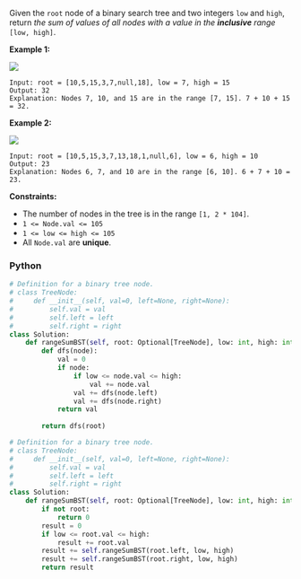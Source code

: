 Given the  `root`  node of a binary search tree and two integers  `low`  and  `high`, return  _the sum of values of all nodes with a value in the  **inclusive**  range_ `[low, high]`.

**Example 1:**

![](https://assets.leetcode.com/uploads/2020/11/05/bst1.jpg)
```
Input: root = [10,5,15,3,7,null,18], low = 7, high = 15
Output: 32
Explanation: Nodes 7, 10, and 15 are in the range [7, 15]. 7 + 10 + 15 = 32.
```

**Example 2:**

![](https://assets.leetcode.com/uploads/2020/11/05/bst2.jpg)
```
Input: root = [10,5,15,3,7,13,18,1,null,6], low = 6, high = 10
Output: 23
Explanation: Nodes 6, 7, and 10 are in the range [6, 10]. 6 + 7 + 10 = 23.
```

**Constraints:**

-   The number of nodes in the tree is in the range  `[1, 2 * 104]`.
-   `1 <= Node.val <= 105`
-   `1 <= low <= high <= 105`
-   All  `Node.val`  are  **unique**.


### Python
```python
# Definition for a binary tree node.
# class TreeNode:
#     def __init__(self, val=0, left=None, right=None):
#         self.val = val
#         self.left = left
#         self.right = right
class Solution:
    def rangeSumBST(self, root: Optional[TreeNode], low: int, high: int) -> int:
        def dfs(node):
            val = 0
            if node:
                if low <= node.val <= high:
                    val += node.val
                val += dfs(node.left)
                val += dfs(node.right)
            return val
                
        return dfs(root)
```

```python
# Definition for a binary tree node.
# class TreeNode:
#     def __init__(self, val=0, left=None, right=None):
#         self.val = val
#         self.left = left
#         self.right = right
class Solution:
    def rangeSumBST(self, root: Optional[TreeNode], low: int, high: int) -> int:
        if not root:
            return 0
        result = 0
        if low <= root.val <= high:
            result += root.val
        result += self.rangeSumBST(root.left, low, high)
        result += self.rangeSumBST(root.right, low, high)
        return result
```